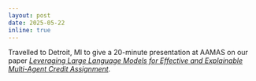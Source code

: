 ```yaml
---
layout: post
date: 2025-05-22
inline: true
---
```


Travelled to Detroit, MI to give a 20-minute presentation at AAMAS on our paper _<a href="https://arxiv.org/abs/2502.16863">Leveraging Large Language Models for Effective and Explainable Multi-Agent Credit Assignment</a>_.
